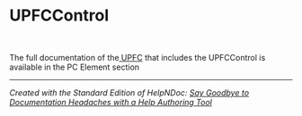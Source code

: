 # UPFCControl

&nbsp;

The full documentation of the[ UPFC](<UPFCdevice.md>) that includes the UPFCControl is available in the PC Element section

***
_Created with the Standard Edition of HelpNDoc: [Say Goodbye to Documentation Headaches with a Help Authoring Tool](<https://www.helpndoc.com/news-and-articles/2022-09-27-why-use-a-help-authoring-tool-instead-of-microsoft-word-to-produce-high-quality-documentation/>)_
